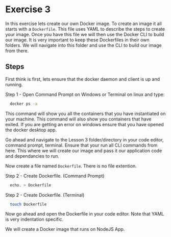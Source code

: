 
# Exercise 3

In this exercise lets create our own Docker image. To create an image it all starts with a ```Dockerfile```. This file uses YAML to describe the steps to create your image. Once you have this file we will then use the Docker CLI to build our image. It is very important to keep these Dockerfiles in their own folders. We will navigate into this folder and use the CLI to build our image from there. 




## Steps

First think is first, lets ensure that the docker daemon and client is up and running.

Step 1 - Open Command Prompt on Windows or Terminal on linux and type:
```bash
  docker ps -a
```
This command will show you all the containers that you have instantiated on your machine. This command will also show you containers that have exited. If you are getting an error on windows ensure that you have opened the docker desktop app. 

Go ahead and navigate to the Lesson 3 folder/directory in your code editor, command prompt, terminal. Ensure that your run all CLI commands from here. This where we will create our image and pass it our application code and dependancies to run.

Now create a file named ```Dockerfile```. There is no file extention. 

Step 2 - Create Dockerfile. (Command Prompt)
```bash
  echo. > Dockerfile
```

Step 2 - Create Dockerfile. (Terminal)
```bash
  touch Dockerfile
```

Now go ahead and open the Dockerfile in your code editor. Note that YAML is very indentation specific.

We will create a Docker image that runs on NodeJS App.